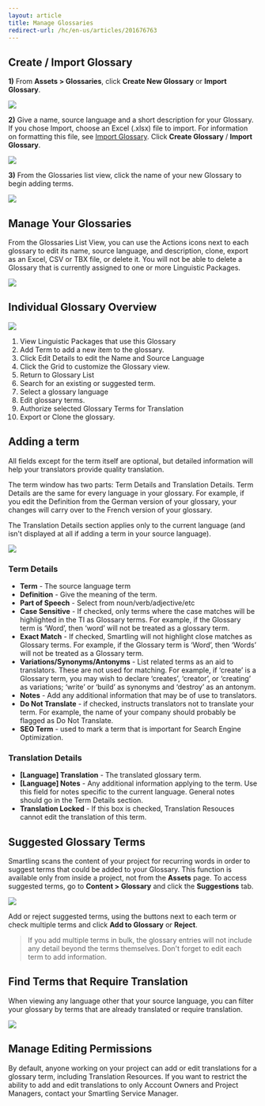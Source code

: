 ```yaml
---
layout: article
title: Manage Glossaries
redirect-url: /hc/en-us/articles/201676763
---
```




## Create / Import Glossary

**1)** From **Assets &gt; Glossaries**, click **Create New Glossary** or **Import Glossary**.

![](/uploads/versions/smartling___linguistic_assets-20---x----1386-592x---.png)

**2)** Give a name, source language and a short description for your Glossary. If you chose Import, choose an Excel (.xlsx) file to import. For information on formatting this file, see [Import Glossary](/knowledge-base/articles/import-glossary/). Click **Create Glossary** / **Import Glossary**.

![](/uploads/versions/smartling___linguistic_assets-21---x----576-490x---.png)

**3)** From the Glossaries list view, click the name of your new Glossary to begin adding terms.

![](/uploads/versions/smartling___linguistic_assets-22---x----1393-494x---.png)

## Manage Your Glossaries

From the Glossaries List View, you can use the Actions icons next to each glossary to edit its name, source language, and description, clone, export as an Excel, CSV or TBX file, or delete it. You will not be able to delete a Glossary that is currently assigned to one or more Linguistic Packages.

![](/uploads/versions/image03-3---x----1369-526x---.png)

## Individual Glossary Overview

![](/uploads/versions/image03-4---x----1319-789x---.png)

1. View Linguistic Packages that use this Glossary
2. Add Term to add a new item to the glossary.
3. Click Edit Details to edit the Name and Source Language
4. Click the Grid to customize the Glossary view.
5. Return to Glossary List
6. Search for an existing or suggested term.
7. Select a glossary language
8. Edit glossary terms.
9. Authorize selected Glossary Terms for Translation
10. Export or Clone the glossary.


## Adding a term

All fields except for the term itself are optional, but detailed information will help your translators provide quality translation.

The term window has two parts: Term Details and Translation Details. Term Details are the same for every language in your glossary. For example, if you edit the Definition from the German version of your glossary, your changes will carry over to the French version of your glossary.

The Translation Details section applies only to the current language (and isn't displayed at all if adding a term in your source language).

![](/uploads/versions/image02-3---x----603-564x---.png)

### Term Details

* **Term** - The source language term
* **Definition** - Give the meaning of the term.
* **Part of Speech** - Select from noun/verb/adjective/etc
* **Case Sensitive** - If checked, only terms where the case matches will be highlighted in the TI as Glossary terms. For example, if the Glossary term is ‘Word’, then ‘word’ will not be treated as a glossary term.
* **Exact Match** - If checked, Smartling will not highlight close matches as Glossary terms. For example, if the Glossary term is ‘Word’, then ‘Words’ will not be treated as a Glossary term.
* **Variations/Synonyms/Antonyms** - List related terms as an aid to translators. These are not used for matching. For example, if ‘create’ is a Glossary term, you may wish to declare ‘creates’, ‘creator’, or ‘creating’ as variations; ‘write’ or ‘build’ as synonyms and ‘destroy’ as an antonym.
* **Notes** - Add any additional information that may be of use to translators.
* **Do Not Translate** - if checked, instructs translators not to translate your term. For example, the name of your company should probably be flagged as Do Not Translate.
* **SEO Term** - used to mark a term that is important for Search Engine Optimization.


### Translation Details

* **[Language] Translation** - The translated glossary term.
* **[Language] Notes** - Any additional information applying to the term. Use this field for notes specific to the current language. General notes should go in the Term Details section.
* **Translation Locked** - If this box is checked, Translation Resouces cannot edit the translation of this term.


## Suggested Glossary Terms

Smartling scans the content of your project for recurring words in order to suggest terms that could be added to your Glossary. This function is available only from inside a project, not from the **Assets** page. To access suggested terms, go to **Content &gt; Glossary** and click the **Suggestions** tab.

![](/uploads/versions/image00-3---x----1253-670x---.png)

Add or reject suggested terms, using the buttons next to each term or check multiple terms and click **Add to Glossary** or **Reject**.

> If you add multiple terms in bulk, the glossary entries will not include any detail beyond the terms themselves. Don't forget to edit each term to add information.

## Find Terms that Require Translation

When viewing any language other that your source language, you can filter your glossary by terms that are already translated or require translation.

![](/uploads/versions/image01-4---x----1222-386x---.png)

## Manage Editing Permissions

By default, anyone working on your project can add or edit translations for a glossary term, including Translation Resources. If you want to restrict the ability to add and edit translations to only Account Owners and Project Managers, contact your Smartling Service Manager.